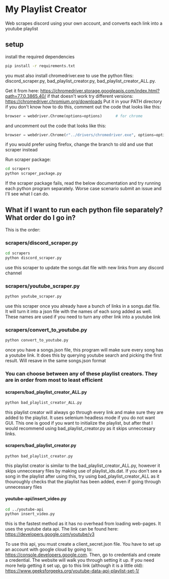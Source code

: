 # My Playlist Creator
Web scrapes discord using your own account, and converts each link into a youtube playlist

## setup
install the required dependencies

```sh
pip install -r requirements.txt
```

you must also install chromedriver.exe to use the python files: discord_scraper.py, bad_playlist_creator.py, bad_playlist_creator_ALL.py.

Get it from here: https://chromedriver.storage.googleapis.com/index.html?path=77.0.3865.40/
if that doesn't work try different versions: https://chromedriver.chromium.org/downloads
Put it in your PATH directory if you don't know how to do this, comment out the code that looks like this:
```python
browser = webdriver.Chrome(options=options)      # for chrome
```
and uncomment out the code that looks like this: 
```python
browser = webdriver.Chrome(r"../drivers/chromedriver.exe", options=options)    
```
if you would prefer using firefox, change the branch to old and use that scraper instead

Run scraper package:
```sh
cd scrapers
python scraper_package.py
```

If the scraper package fails, read the below documentation and try running each python program separately. Worse case scenario submit an issue and I'll see what I can do. 

## What if I want to run each python file separately? What order do I go in?
This is the order:
### scrapers/discord_scraper.py
```sh
cd scrapers
python discord_scraper.py
```
use this scraper to update the songs.dat file with new links from any discord channel 

### scrapers/youtube_scraper.py
```sh
python youtube_scraper.py
```
use this scraper once you already have a bunch of links in a songs.dat file. It will turn it into a json file with the names of each song added as well. These names are used if you need to turn any other link into a youtube link

### scrapers/convert_to_youtube.py
```sh
python convert_to_youtube.py
```
once you have a songs.json file, this program will make sure every song has a youtube link. It does this by querying youtube search and picking the first result. Will resave in the same songs.json format

### You can choose between any of these playlist creators. They are in order from most to least efficient
#### scrapers/bad_playlist_creator_ALL.py
```sh
python bad_playlist_creator_ALL.py
```
this playlist creator will always go through every link and make sure they are added to the playlist. It uses selenium headless mode if you do not want GUI. This one is good if you want to initialize the playlist, but after that I would recommend using bad_playlist_creator.py as it skips unneccesary links. 

#### scrapers/bad_playlist_creator.py
```sh
python bad_playlist_creator.py
```
this playlist creator is similar to the bad_playlist_creator_ALL.py, however it skips unneccesary files by making use of playlist_ids.dat. If you don't see a song in the playlist after using this, try using bad_playlist_creator_ALL as it thouroughly checks that the playlist has been added, even if  going through unnecessary files

#### youtube-api/insert_video.py
```sh
cd ../youtube-api
python insert_video.py
```
this is the fastest method as it has no overhead from loading web-pages. It uses the youtube data api. The link can be found here: https://developers.google.com/youtube/v3

To use this api, you must create a client_secret.json file. You have to set up an account with google cloud by going to: https://console.developers.google.com. Then, go to credentials and create a credential. The website will walk you through setting it up. If you need more help getting it set up, go to this link (although it is a little old): https://www.geeksforgeeks.org/youtube-data-api-playlist-set-1/


